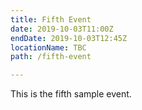 ```yaml
---
title: Fifth Event
date: 2019-10-03T11:00Z
endDate: 2019-10-03T12:45Z
locationName: TBC
path: /fifth-event

---
```

This is the fifth sample event.